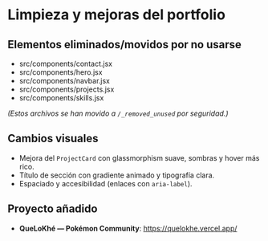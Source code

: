 # Limpieza y mejoras del portfolio

## Elementos eliminados/movidos por no usarse
- src/components/contact.jsx
- src/components/hero.jsx
- src/components/navbar.jsx
- src/components/projects.jsx
- src/components/skills.jsx

*(Estos archivos se han movido a `/_removed_unused` por seguridad.)*

## Cambios visuales
- Mejora del `ProjectCard` con glassmorphism suave, sombras y hover más rico.
- Título de sección con gradiente animado y tipografía clara.
- Espaciado y accesibilidad (enlaces con `aria-label`).

## Proyecto añadido
- **QueLoKhé — Pokémon Community**: https://quelokhe.vercel.app/
